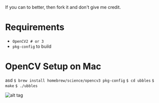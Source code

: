 If you can to better, then fork it and don't give me credit.

Requirements
======
* `OpenCV2 # or 3`
* `pkg-config` to build

OpenCV Setup on Mac
======
asd
`$ brew install homebrew/science/opencv3 pkg-config`
`$ cd ubbles`
`$ make`
`$ ./ubbles`

![alt tag](http://i.imgur.com/P4wEKau.png)

